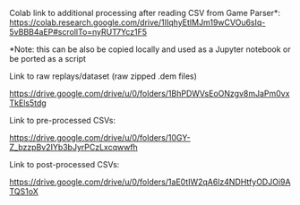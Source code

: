 Colab link to additional processing after reading CSV from Game Parser*:
https://colab.research.google.com/drive/1IIqhyEtIMJm19wCVOu6sIq-5vBBB4aEP#scrollTo=nyRUT7Ycz1F5

*Note: this can be also be copied locally and used as a Jupyter notebook or be ported as a script

Link to raw replays/dataset (raw zipped .dem files)

https://drive.google.com/drive/u/0/folders/1BhPDWVsEoONzgv8mJaPm0vxTkEls5tdg

Link to pre-processed CSVs: 

https://drive.google.com/drive/u/0/folders/10GY-Z_bzzpBv2IYb3bJyrPCzLxcqwwfh

Link to post-processed CSVs:

https://drive.google.com/drive/u/0/folders/1aE0tIW2qA6lz4NDHtfyODJOi9ATQS1oX